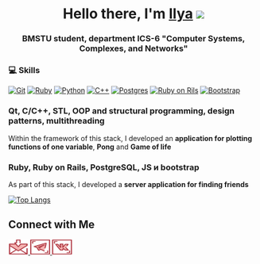 <h1 align="center">Hello there, I'm <a href="#" target="_blank">Ilya</a> 
<img src="https://github.com/blackcater/blackcater/raw/main/images/Hi.gif" height="32"/></h1>
<h3 align="center">BMSTU student, department ICS-6 "Computer Systems, Complexes, and Networks"</h3>

### :computer: Skills
[![Git](https://img.shields.io/badge/-Git-F05032?style=for-the-badge&logo=Git&color=grey&logoColor=white)]()
[![Ruby](https://img.shields.io/badge/Ruby-CC342D?style=for-the-badge&logo=ruby&logoColor=white)]()
[![Python](https://img.shields.io/badge/Python-14354C?style=for-the-badge&logo=python&logoColor=white)]()
[![C++](https://img.shields.io/badge/C%2B%2B-00599C?style=for-the-badge&logo=c%2B%2B&logoColor=white)]()
[![Postgres](https://img.shields.io/badge/PostgreSQL-316192?style=for-the-badge&logo=postgresql&logoColor=white)]()
[![Ruby on Rils](https://img.shields.io/badge/Ruby_on_Rails-CC0000?style=for-the-badge&logo=ruby-on-rails&logoColor=white)]()
[![Bootstrap](https://img.shields.io/badge/Bootstrap-563D7C?style=for-the-badge&logo=bootstrap&logoColor=white)]()

### Qt, C/C++, STL, OOP and structural programming, design patterns, multithreading
Within the framework of this stack, I developed an **application for plotting functions of one variable**, **Pong** and **Game of life**

### Ruby, Ruby on Rails, PostgreSQL, JS и bootstrap
As part of this stack, I developed a **server application for finding friends**

[![Top Langs](https://github-readme-stats.vercel.app/api/top-langs/?username=muplever&langs_count=8&theme=github_dark&layout=compact&count_private=true&border_color=373b42)](https://github.com/anuraghazra/github-readme-stats)

## Connect with Me

<a href="mailto:8willox8@gmail.com" target="blank">
    <img src="svg/inbox-svgrepo-com.svg" alt="ShlyuzhasIV" height="30" width="40">
</a>
<a href="https://t.me/shlyuzhasIV" target="blank">
    <img src="svg/telegram-svgrepo-com.svg" alt="ShlyuzhasIV" height="30" width="40">
</a>
<a href="https://vk.com/ilyashlyuzhas" target="blank">
    <img src="svg/vk-vk-svgrepo-com.svg" alt="ShlyuzhasIV" height="30" width="40">
</a>
